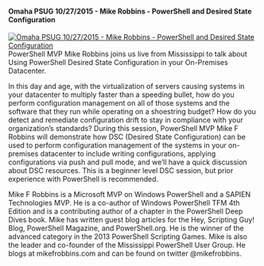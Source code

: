 ﻿#### Omaha PSUG 10/27/2015 - Mike Robbins - PowerShell and Desired State Configuration

[![Omaha PSUG 10/27/2015 - Mike Robbins - PowerShell and Desired State Configuration](https://i3.ytimg.com/vi/Vfth5xUlYLM/hqdefault.jpg "Omaha PSUG 10/27/2015 - Mike Robbins - PowerShell and Desired State Configuration")](https://www.youtube.com/watch?v=Vfth5xUlYLM)
PowerShell MVP Mike Robbins joins us live from Mississippi to talk about Using PowerShell Desired State Configuration in your On-Premises Datacenter.

In this day and age, with the virtualization of servers causing systems in your datacenter to multiply faster than a speeding bullet, how do you perform configuration management on all of those systems and the software that they run while operating on a shoestring budget? How do you detect and remediate configuration drift to stay in compliance with your organization’s standards? During this session, PowerShell MVP Mike F Robbins will demonstrate how DSC (Desired State Configuration) can be used to perform configuration management of the systems in your on-premises datacenter to include writing configurations, applying configurations via push and pull mode, and we’ll have a quick discussion about DSC resources. This is a beginner level DSC session, but prior experience with PowerShell is recommended.

Mike F Robbins is a Microsoft MVP on Windows PowerShell and a SAPIEN Technologies MVP. He is a co-author of Windows PowerShell TFM 4th Edition and is a contributing author of a chapter in the PowerShell Deep Dives book. Mike has written guest blog articles for the Hey, Scripting Guy! Blog, PowerShell Magazine, and PowerShell.org. He is the winner of the advanced category in the 2013 PowerShell Scripting Games. Mike is also the leader and co-founder of the Mississippi PowerShell User Group. He blogs at mikefrobbins.com and can be found on twitter @mikefrobbins.


